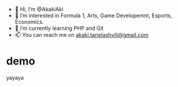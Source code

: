 - 👋 Hi, I’m @AkakiAki
- 👀 I’m interested in Formula 1, Arts, Game Developemnt, Esports, Economics.
- 🌱 I’m currently learning PHP and  Git
- 📫 You can reach me on akaki.tarielashvili@gmail.com

# demo

yayaya
